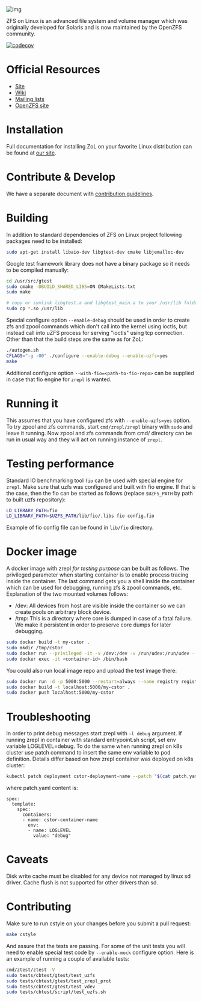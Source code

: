 ![img](http://zfsonlinux.org/images/zfs-linux.png)

ZFS on Linux is an advanced file system and volume manager which was originally
developed for Solaris and is now maintained by the OpenZFS community.

[![codecov](https://codecov.io/gh/zfsonlinux/zfs/branch/master/graph/badge.svg)](https://codecov.io/gh/zfsonlinux/zfs)

# Official Resources
  * [Site](http://zfsonlinux.org)
  * [Wiki](https://github.com/zfsonlinux/zfs/wiki)
  * [Mailing lists](https://github.com/zfsonlinux/zfs/wiki/Mailing-Lists)
  * [OpenZFS site](http://open-zfs.org/)

# Installation
Full documentation for installing ZoL on your favorite Linux distribution can
be found at [our site](http://zfsonlinux.org/).

# Contribute & Develop
We have a separate document with [contribution guidelines](./.github/CONTRIBUTING.md).

# Building
In addition to standard dependencies of ZFS on Linux project following
packages need to be installed:

```bash
sudo apt-get install libaio-dev libgtest-dev cmake libjemalloc-dev
```

Google test framework library does not have a binary package so it needs to be compiled manually:
```bash
cd /usr/src/gtest
sudo cmake -DBUILD_SHARED_LIBS=ON CMakeLists.txt
sudo make

# copy or symlink libgtest.a and libgtest_main.a to your /usr/lib folder
sudo cp *.so /usr/lib
```

Special configure option `--enable-debug` should be used in order to create
zfs and zpool commands which don't call into the kernel using ioctls, but
instead call into uZFS process for serving "ioctls" using tcp connection.
Other than that the build steps are the same as for ZoL:

```bash
./autogen.sh
CFLAGS="-g -O0" ./configure --enable-debug --enable-uzfs=yes
make
```

Additional configure option `--with-fio=<path-to-fio-repo>` can be supplied
in case that fio engine for `zrepl` is wanted.

# Running it

This assumes that you have configured zfs with `--enable-uzfs=yes` option.
To try zpool and zfs commands, start `cmd/zrepl/zrepl` binary with `sudo` and
leave it running. Now zpool and zfs commands from cmd/ directory can be
run in usual way and they will act on running instance of `zrepl`.

# Testing performance

Standard IO benchmarking tool `fio` can be used with special engine for
`zrepl`. Make sure that uzfs was configured and built with fio engine.
If that is the case, then the fio can be started as follows (replace
`$UZFS_PATH` by path to built uzfs repository):

```bash
LD_LIBRARY_PATH=fio
LD_LIBRARY_PATH=$UZFS_PATH/lib/fio/.libs fio config.fio
```

Example of fio config file can be found in `lib/fio` directory.

# Docker image

A docker image with zrepl *for testing purpose* can be built as follows.
The privileged parameter when starting container is to enable process
tracing inside the container. The last command gets you a shell inside
the container which can be used for debugging, running zfs & zpool commands,
etc. Explanation of the two mounted volumes follows:

 * /dev: All devices from host are visible inside the container so we can create pools on arbitrary block device.
 * /tmp: This is a directory where core is dumped in case of a fatal failure. We make it persistent in order to preserve core dumps for later debugging.

```bash
sudo docker build -t my-cstor .
sudo mkdir /tmp/cstor
sudo docker run --privileged -it -v /dev:/dev -v /run/udev:/run/udev --mount source=cstortmp,target=/tmp my-cstor
sudo docker exec -it <container-id> /bin/bash
```

You could also run local image repo and upload the test image there:

```bash
sudo docker run -d -p 5000:5000 --restart=always --name registry registry:2
sudo docker build -t localhost:5000/my-cstor .
sudo docker push localhost:5000/my-cstor
```

# Troubleshooting

In order to print debug messages start zrepl with `-l debug` argument. If
running zrepl in container with standard entrypoint.sh script, set env
variable LOGLEVEL=debug. To do the same when running zrepl on k8s cluster
use patch command to insert the same env variable to pod definition.
Details differ based on how zrepl container was deployed on k8s cluster:

```bash
kubectl patch deployment cstor-deployment-name --patch "$(cat patch.yaml)"
```

where patch.yaml content is:
```
spec:
  template:
    spec:
      containers:
      - name: cstor-container-name
        env:
        - name: LOGLEVEL
          value: "debug"
```

# Caveats

Disk write cache must be disabled for any device not managed by linux
sd driver. Cache flush is not supported for other drivers than sd.

# Contributing

Make sure to run cstyle on your changes before you submit a pull request:

```bash
make cstyle
```

And assure that the tests are passing. For some of the unit tests you will need
to enable special test code by `--enable-mock` configure option.
Here is an example of running a couple of available tests:

```bash
cmd/ztest/ztest -V
sudo tests/cbtest/gtest/test_uzfs
sudo tests/cbtest/gtest/test_zrepl_prot
sudo tests/cbtest/gtest/test_vdev
sudo tests/cbtest/script/test_uzfs.sh
```
